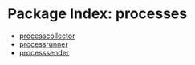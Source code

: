 # Package Index: processes

- [processcollector](./processcollector/README.md)
- [processrunner](./processrunner/README.md)
- [processsender](./processsender/README.md)

